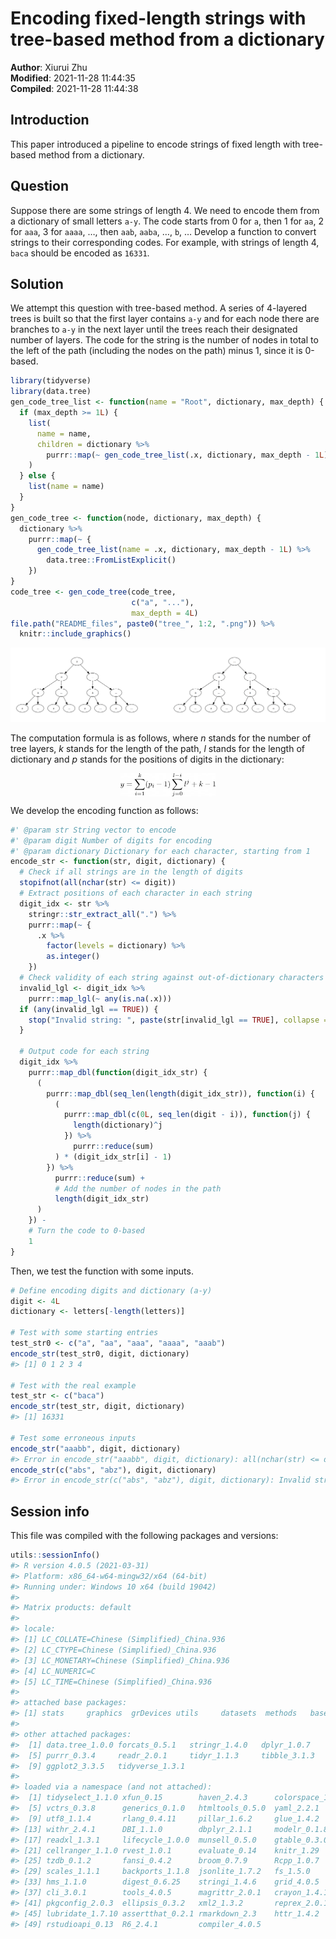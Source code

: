 
# Encoding fixed-length strings with tree-based method from a dictionary

**Author**: Xiurui Zhu<br /> **Modified**: 2021-11-28 11:44:35<br />
**Compiled**: 2021-11-28 11:44:38

## Introduction

This paper introduced a pipeline to encode strings of fixed length with
tree-based method from a dictionary.

## Question

Suppose there are some strings of length 4. We need to encode them from
a dictionary of small letters `a-y`. The code starts from 0 for `a`,
then 1 for `aa`, 2 for `aaa`, 3 for `aaaa`, …, then `aab`, `aaba`, …,
`b`, … Develop a function to convert strings to their corresponding
codes. For example, with strings of length 4, `baca` should be encoded
as `16331`.

## Solution

We attempt this question with tree-based method. A series of 4-layered
trees is built so that the first layer contains `a-y` and for each node
there are branches to `a-y` in the next layer until the trees reach
their designated number of layers. The code for the string is the number
of nodes in total to the left of the path (including the nodes on the
path) minus 1, since it is 0-based.

``` r
library(tidyverse)
library(data.tree)
gen_code_tree_list <- function(name = "Root", dictionary, max_depth) {
  if (max_depth >= 1L) {
    list(
      name = name,
      children = dictionary %>%
        purrr::map(~ gen_code_tree_list(.x, dictionary, max_depth - 1L))
    )
  } else {
    list(name = name)
  }
}
gen_code_tree <- function(node, dictionary, max_depth) {
  dictionary %>%
    purrr::map(~ {
      gen_code_tree_list(name = .x, dictionary, max_depth - 1L) %>%
        data.tree::FromListExplicit()
    })
}
code_tree <- gen_code_tree(code_tree,
                           c("a", "..."),
                           max_depth = 4L)
file.path("README_files", paste0("tree_", 1:2, ".png")) %>%
  knitr::include_graphics()
```

<img src="README_files/tree_1.png" width="50%" /><img src="README_files/tree_2.png" width="50%" />

The computation formula is as follows, where *n* stands for the number
of tree layers, *k* stands for the length of the path, *l* stands for
the length of dictionary and *p* stands for the positions of digits in
the dictionary:

<img src="README_files/code_formula.png" width="30%" style="display: block; margin: auto;" />

We develop the encoding function as follows:

``` r
#' @param str String vector to encode
#' @param digit Number of digits for encoding
#' @param dictionary Dictionary for each character, starting from 1
encode_str <- function(str, digit, dictionary) {
  # Check if all strings are in the length of digits
  stopifnot(all(nchar(str) <= digit))
  # Extract positions of each character in each string
  digit_idx <- str %>%
    stringr::str_extract_all(".") %>%
    purrr::map(~ {
      .x %>%
        factor(levels = dictionary) %>%
        as.integer()
    })
  # Check validity of each string against out-of-dictionary characters
  invalid_lgl <- digit_idx %>%
    purrr::map_lgl(~ any(is.na(.x)))
  if (any(invalid_lgl == TRUE)) {
    stop("Invalid string: ", paste(str[invalid_lgl == TRUE], collapse = ", "))
  }
  
  # Output code for each string
  digit_idx %>%
    purrr::map_dbl(function(digit_idx_str) {
      (
        purrr::map_dbl(seq_len(length(digit_idx_str)), function(i) {
          (
            purrr::map_dbl(c(0L, seq_len(digit - i)), function(j) {
              length(dictionary)^j
            }) %>%
              purrr::reduce(sum)
          ) * (digit_idx_str[i] - 1)
        }) %>%
          purrr::reduce(sum) +
          # Add the number of nodes in the path
          length(digit_idx_str)
      )
    }) -
    # Turn the code to 0-based
    1
}
```

Then, we test the function with some inputs.

``` r
# Define encoding digits and dictionary (a-y)
digit <- 4L
dictionary <- letters[-length(letters)]

# Test with some starting entries
test_str0 <- c("a", "aa", "aaa", "aaaa", "aaab")
encode_str(test_str0, digit, dictionary)
#> [1] 0 1 2 3 4

# Test with the real example
test_str <- c("baca")
encode_str(test_str, digit, dictionary)
#> [1] 16331

# Test some erroneous inputs
encode_str("aaabb", digit, dictionary)
#> Error in encode_str("aaabb", digit, dictionary): all(nchar(str) <= digit) is not TRUE
encode_str(c("abs", "abz"), digit, dictionary)
#> Error in encode_str(c("abs", "abz"), digit, dictionary): Invalid string: abz
```

## Session info

This file was compiled with the following packages and versions:

``` r
utils::sessionInfo()
#> R version 4.0.5 (2021-03-31)
#> Platform: x86_64-w64-mingw32/x64 (64-bit)
#> Running under: Windows 10 x64 (build 19042)
#> 
#> Matrix products: default
#> 
#> locale:
#> [1] LC_COLLATE=Chinese (Simplified)_China.936 
#> [2] LC_CTYPE=Chinese (Simplified)_China.936   
#> [3] LC_MONETARY=Chinese (Simplified)_China.936
#> [4] LC_NUMERIC=C                              
#> [5] LC_TIME=Chinese (Simplified)_China.936    
#> 
#> attached base packages:
#> [1] stats     graphics  grDevices utils     datasets  methods   base     
#> 
#> other attached packages:
#>  [1] data.tree_1.0.0 forcats_0.5.1   stringr_1.4.0   dplyr_1.0.7    
#>  [5] purrr_0.3.4     readr_2.0.1     tidyr_1.1.3     tibble_3.1.3   
#>  [9] ggplot2_3.3.5   tidyverse_1.3.1
#> 
#> loaded via a namespace (and not attached):
#>  [1] tidyselect_1.1.0 xfun_0.15        haven_2.4.3      colorspace_1.4-1
#>  [5] vctrs_0.3.8      generics_0.1.0   htmltools_0.5.0  yaml_2.2.1      
#>  [9] utf8_1.1.4       rlang_0.4.11     pillar_1.6.2     glue_1.4.2      
#> [13] withr_2.4.1      DBI_1.1.0        dbplyr_2.1.1     modelr_0.1.8    
#> [17] readxl_1.3.1     lifecycle_1.0.0  munsell_0.5.0    gtable_0.3.0    
#> [21] cellranger_1.1.0 rvest_1.0.1      evaluate_0.14    knitr_1.29      
#> [25] tzdb_0.1.2       fansi_0.4.2      broom_0.7.9      Rcpp_1.0.7      
#> [29] scales_1.1.1     backports_1.1.8  jsonlite_1.7.2   fs_1.5.0        
#> [33] hms_1.1.0        digest_0.6.25    stringi_1.4.6    grid_4.0.5      
#> [37] cli_3.0.1        tools_4.0.5      magrittr_2.0.1   crayon_1.4.1    
#> [41] pkgconfig_2.0.3  ellipsis_0.3.2   xml2_1.3.2       reprex_2.0.1    
#> [45] lubridate_1.7.10 assertthat_0.2.1 rmarkdown_2.3    httr_1.4.2      
#> [49] rstudioapi_0.13  R6_2.4.1         compiler_4.0.5
```
